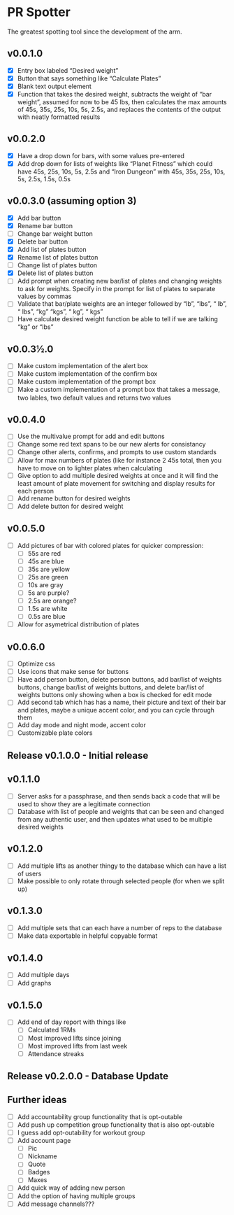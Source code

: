 # PR Spotter
The greatest spotting tool since the development of the arm.
## v0.0.1.0
- [x] Entry box labeled “Desired weight”
- [x] Button that says something like “Calculate Plates”
- [x] Blank text output element
- [x] Function that takes the desired weight, subtracts the weight of “bar weight”, assumed for now to be 45 lbs, then calculates the max amounts of 45s, 35s, 25s, 10s, 5s, 2.5s, and replaces the contents of the output with neatly formatted results
## v0.0.2.0
- [x] Have a drop down for bars, with some values pre-entered
- [x] Add drop down for lists of weights like “Planet Fitness” which could have 45s, 25s, 10s, 5s, 2.5s and “Iron Dungeon” with 45s, 35s, 25s, 10s, 5s, 2.5s, 1.5s, 0.5s
## v0.0.3.0 (assuming option 3)
- [x] Add bar button
- [x] Rename bar button
- [ ] Change bar weight button
- [x] Delete bar button
- [x] Add list of plates button
- [x] Rename list of plates button
- [ ] Change list of plates button
- [x] Delete list of plates button
- [ ] Add prompt when creating new bar/list of plates and changing weights to ask for weights. Specify in the prompt for list of plates to separate values by commas
- [ ] Validate that bar/plate weights are an integer followed by “lb”, “lbs”, “ lb”, “ lbs”, “kg” “kgs”, “ kg”, “ kgs”
- [ ] Have calculate desired weight function be able to tell if we are talking “kg” or “lbs”
## v0.0.3½.0
- [ ] Make custom implementation of the alert box
- [ ] Make custom implementation of the confirm box
- [ ] Make custom implementation of the prompt box
- [ ] Make a custom implementation of a prompt box that takes a message, two lables, two default values and returns two values
## v0.0.4.0
- [ ] Use the multivalue prompt for add and edit buttons
- [ ] Change some red text spans to be our new alerts for consistancy
- [ ] Change other alerts, confirms, and prompts to use custom standards
- [ ] Allow for max numbers of plates (like for instance 2 45s total, then you have to move on to lighter plates when calculating
- [ ] Give option to add multiple desired weights at once and it will find the least amount of plate movement for switching and display results for each person
- [ ] Add rename button for desired weights
- [ ] Add delete button for desired weight
## v0.0.5.0
- [ ] Add pictures of bar with colored plates for quicker compression:
    - [ ] 55s are red
    - [ ] 45s are blue
    - [ ] 35s are yellow
    - [ ] 25s are green
    - [ ] 10s are gray
    - [ ] 5s are purple?
    - [ ] 2.5s are orange?
    - [ ] 1.5s are white
    - [ ] 0.5s are blue
- [ ] Allow for asymetrical distribution of plates
## v0.0.6.0
- [ ] Optimize css
- [ ] Use icons that make sense for buttons
- [ ] Have add person button, delete person buttons, add bar/list of weights buttons, change bar/list of weights buttons, and delete bar/list of weights buttons only showing when a box is checked for edit mode
- [ ] Add second tab which has has a name, their picture and text of their bar and plates, maybe a unique accent color, and you can cycle through them
- [ ] Add day mode and night mode, accent color
- [ ] Customizable plate colors
## Release v0.1.0.0 - Initial release
## v0.1.1.0
- [ ] Server asks for a passphrase, and then sends back a code that will be used to show they are a legitimate connection
- [ ] Database with list of people and weights that can be seen and changed from any authentic user, and then updates what used to be multiple desired weights
## v0.1.2.0
- [ ] Add multiple lifts as another thingy to the database which can have a list of users
- [ ] Make possible to only rotate through selected people (for when we split up)
## v0.1.3.0
- [ ] Add multiple sets that can each have a number of reps to the database
- [ ] Make data exportable in helpful copyable format
## v0.1.4.0
- [ ] Add multiple days
- [ ] Add graphs
## v0.1.5.0
- [ ] Add end of day report with things like
    - [ ] Calculated 1RMs
    - [ ] Most improved lifts since joining
    - [ ] Most improved lifts from last week
    - [ ] Attendance streaks
## Release v0.2.0.0 - Database Update

## Further ideas
- [ ] Add accountability group functionality that is opt-outable
- [ ] Add push up competition group functionality that is also opt-outable
- [ ] I guess add opt-outability for workout group
- [ ] Add account page
    - [ ] Pic
    - [ ] Nickname
    - [ ] Quote
    - [ ] Badges
    - [ ] Maxes
- [ ] Add quick way of adding new person
- [ ] Add the option of having multiple groups
- [ ] Add message channels???
